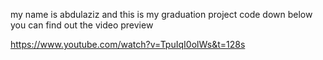 my name is abdulaziz and this is my graduation project code down below you can find out the video preview

https://www.youtube.com/watch?v=TpuIqI0olWs&t=128s
